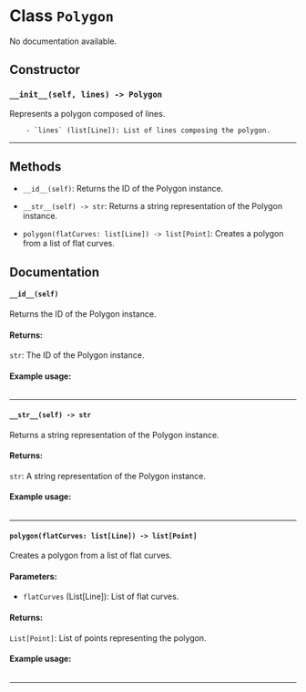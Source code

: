 # Class `Polygon`
No documentation available.

## Constructor

### `__init__(self, lines) -> Polygon`
Represents a polygon composed of lines.

        - `lines` (list[Line]): List of lines composing the polygon.
        

---


## Methods

- `__id__(self)`: Returns the ID of the Polygon instance.

        

- `__str__(self) -> str`: Returns a string representation of the Polygon instance.

        

- `polygon(flatCurves: list[Line]) -> list[Point]`: Creates a polygon from a list of flat curves.

        


## Documentation

#### `__id__(self)`

Returns the ID of the Polygon instance.

#### Returns:
`str`: The ID of the Polygon instance.

#### Example usage:
```python

```         


---

#### `__str__(self) -> str`

Returns a string representation of the Polygon instance.

#### Returns:
`str`: A string representation of the Polygon instance.

#### Example usage:
```python

```         


---

#### `polygon(flatCurves: list[Line]) -> list[Point]`

Creates a polygon from a list of flat curves.

#### Parameters:
- `flatCurves` (List[Line]): List of flat curves.

#### Returns:
`List[Point]`: List of points representing the polygon.

#### Example usage:
```python

```            


---

